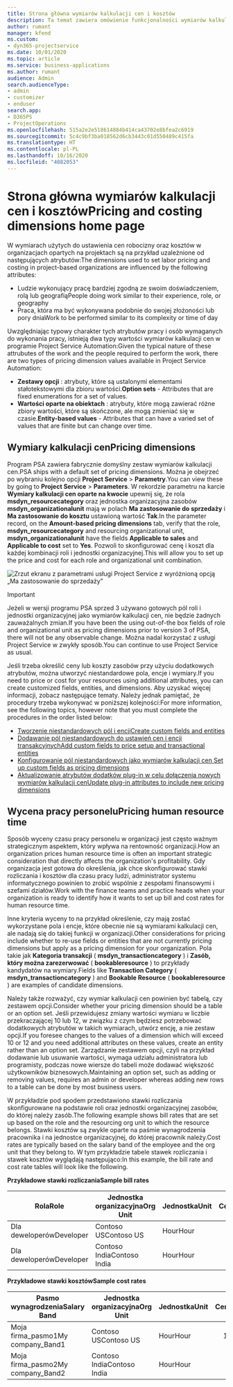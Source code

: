 ```yaml
---
title: Strona główna wymiarów kalkulacji cen i kosztów
description: Ta temat zawiera omówienie funkcjonalności wymiarów kalkulacji cen.
author: rumant
manager: kfend
ms.custom:
- dyn365-projectservice
ms.date: 10/01/2020
ms.topic: article
ms.service: business-applications
ms.author: rumant
audience: Admin
search.audienceType:
- admin
- customizer
- enduser
search.app:
- D365PS
- ProjectOperations
ms.openlocfilehash: 515a2e2e518614884b414ca43702e8bfea2c6919
ms.sourcegitcommit: 5c4c9bf3ba018562d6cb3443c01d550489c415fa
ms.translationtype: HT
ms.contentlocale: pl-PL
ms.lasthandoff: 10/16/2020
ms.locfileid: "4082053"
---
```

# <a name="pricing-and-costing-dimensions-home-page"></a><span data-ttu-id="14b51-103">Strona główna wymiarów kalkulacji cen i kosztów</span><span class="sxs-lookup"><span data-stu-id="14b51-103">Pricing and costing dimensions home page</span></span>

<span data-ttu-id="14b51-104">W wymiarach użytych do ustawienia cen robocizny oraz kosztów w organizacjach opartych na projektach są na przykład uzależnione od następujących atrybutów:</span><span class="sxs-lookup"><span data-stu-id="14b51-104">The dimensions used to set labor pricing and costing in project-based organizations are influenced by the following attributes:</span></span>

- <span data-ttu-id="14b51-105">Ludzie wykonujący pracę bardziej zgodną ze swoim doświadczeniem, rolą lub geografią</span><span class="sxs-lookup"><span data-stu-id="14b51-105">People doing work similar to their experience, role, or geography</span></span>
- <span data-ttu-id="14b51-106">Praca, która ma być wykonywana podobnie do swojej złożoności lub pory dnia</span><span class="sxs-lookup"><span data-stu-id="14b51-106">Work to be performed similar to its complexity or time of day</span></span>

<span data-ttu-id="14b51-107">Uwzględniając typowy charakter tych atrybutów pracy i osób wymaganych do wykonania pracy, istnieją dwa typy wartości wymiarów kalkulacji cen w programie Project Service Automation:</span><span class="sxs-lookup"><span data-stu-id="14b51-107">Given the typical nature of these attrubutes of the work and the people required to perform the work, there are two types of pricing dimension values available in Project Service Automation:</span></span> 

- <span data-ttu-id="14b51-108">**Zestawy opcji** : atrybuty, które są ustalonymi elementami stałotekstowymi dla zbioru wartości.</span><span class="sxs-lookup"><span data-stu-id="14b51-108">**Option sets** - Attributes that are fixed enumerations for a set of values.</span></span>
- <span data-ttu-id="14b51-109">**Wartości oparte na obiektach** : atrybuty, które mogą zawierać różne zbiory wartości, które są skończone, ale mogą zmieniać się w czasie.</span><span class="sxs-lookup"><span data-stu-id="14b51-109">**Entity-based values** - Attributes that can have a varied set of values that are finite but can change over time.</span></span>

## <a name="pricing-dimensions"></a><span data-ttu-id="14b51-110">Wymiary kalkulacji cen</span><span class="sxs-lookup"><span data-stu-id="14b51-110">Pricing dimensions</span></span>

<span data-ttu-id="14b51-111">Program PSA zawiera fabrycznie domyślny zestaw wymiarów kalkulacji cen.</span><span class="sxs-lookup"><span data-stu-id="14b51-111">PSA ships with a default set of pricing dimensions.</span></span> <span data-ttu-id="14b51-112">Można je obejrzeć po wybraniu kolejno opcji **Project Service** > **Parametry**.</span><span class="sxs-lookup"><span data-stu-id="14b51-112">You can view these by going to **Project Service** > **Parameters**.</span></span> <span data-ttu-id="14b51-113">W rekordzie parametru na karcie **Wymiary kalkulacji cen oparte na kwocie** upewnij się, że rola **msdyn_resourcecategory** oraz jednostka organizacyjna zasobów **msdyn_organizationalunit** mają w polach **Ma zastosowanie do sprzedaży** i **Ma zastosowanie do kosztu** ustawioną wartość **Tak**.</span><span class="sxs-lookup"><span data-stu-id="14b51-113">In the parameter record, on the **Amount-based pricing dimensions** tab, verify that the role, **msdyn_resourcecategory** and resourcing organizational unit, **msdyn_organizationalunit** have the fields **Applicable to sales** and **Applicable to cost** set to **Yes**.</span></span> <span data-ttu-id="14b51-114">Pozwoli to skonfigurować cenę i koszt dla każdej kombinacji roli i jednostki organizacyjnej.</span><span class="sxs-lookup"><span data-stu-id="14b51-114">This will allow you to set up the price and cost for each role and organizational unit combination.</span></span>

![Zrzut ekranu z parametrami usługi Project Service z wyróżnioną opcją „Ma zastosowanie do sprzedaży”](media/PS-OOB-parameters.png)

> [!IMPORTANT]
> <span data-ttu-id="14b51-116">Jeżeli w wersji programu PSA sprzed 3 używano gotowych pól roli i jednostki organizacyjnej jako wymiarów kalkulacji cen, nie będzie żadnych zauważalnych zmian.</span><span class="sxs-lookup"><span data-stu-id="14b51-116">If you have been the using out-of-the box fields of role and organizational unit as pricing dimensions prior to version 3 of PSA, there will not be any observable change.</span></span> <span data-ttu-id="14b51-117">Można nadal korzystać z usługi Project Service w zwykły sposób.</span><span class="sxs-lookup"><span data-stu-id="14b51-117">You can continue to use Project Service as usual.</span></span> 

<span data-ttu-id="14b51-118">Jeśli trzeba określić ceny lub koszty zasobów przy użyciu dodatkowych atrybutów, można utworzyć niestandardowe pola, encje i wymiary.</span><span class="sxs-lookup"><span data-stu-id="14b51-118">If you need to price or cost for your resources using additional attributes, you can create customized fields, entities, and dimensions.</span></span> <span data-ttu-id="14b51-119">Aby uzyskać więcej informacji, zobacz następujące tematy. Należy jednak pamiętać, że procedury trzeba wykonywać w poniższej kolejności:</span><span class="sxs-lookup"><span data-stu-id="14b51-119">For more information, see the following topics, however note that you must complete the procedures in the order listed below:</span></span>

- [<span data-ttu-id="14b51-120">Tworzenie niestandardowych pól i encji</span><span class="sxs-lookup"><span data-stu-id="14b51-120">Create custom fields and entities</span></span>](create-custom-fields-entities.md)
- [<span data-ttu-id="14b51-121">Dodawanie pól niestandardowych do ustawień cen i encji transakcyjnych</span><span class="sxs-lookup"><span data-stu-id="14b51-121">Add custom fields to price setup and transactional entities</span></span>](field-references.md)
- [<span data-ttu-id="14b51-122">Konfigurowanie pól niestandardowych jako wymiarów kalkulacji cen </span><span class="sxs-lookup"><span data-stu-id="14b51-122">Set up custom fields as pricing dimensions</span></span>](set-up-pricing-dimensions.md)
- [<span data-ttu-id="14b51-123">Aktualizowanie atrybutów dodatków plug-in w celu dołączenia nowych wymiarów kalkulacji cen</span><span class="sxs-lookup"><span data-stu-id="14b51-123">Update plug-in attributes to include new pricing dimensions</span></span>](update-plug-in-attributes.md)

## <a name="pricing-human-resource-time"></a><span data-ttu-id="14b51-124">Wycena pracy personelu</span><span class="sxs-lookup"><span data-stu-id="14b51-124">Pricing human resource time</span></span>
<span data-ttu-id="14b51-125">Sposób wyceny czasu pracy personelu w organizacji jest często ważnym strategicznym aspektem, który wpływa na rentowność organizacji.</span><span class="sxs-lookup"><span data-stu-id="14b51-125">How an organization prices human resource time is often an important strategic consideration that directly affects the organization's profitability.</span></span> <span data-ttu-id="14b51-126">Gdy organizacja jest gotowa do określenia, jak chce skonfigurować stawki rozliczania i kosztów dla czasu pracy ludzi, administrator systemu informatycznego powinien to zrobić wspólnie z zespołami finansowymi i szefami działów.</span><span class="sxs-lookup"><span data-stu-id="14b51-126">Work with the finance teams and practice heads when your organization is ready to identify how it wants to set up bill and cost rates for human resource time.</span></span>

<span data-ttu-id="14b51-127">Inne kryteria wyceny to na przykład określenie, czy mają zostać wykorzystane pola i encje, które obecnie nie są wymiarami kalkulacji cen, ale nadają się do takiej funkcji w organizacji.</span><span class="sxs-lookup"><span data-stu-id="14b51-127">Other considerations for pricing include whether to re-use fields or entities that are not currently pricing dimensions but apply as a pricing dimension for your organization.</span></span> <span data-ttu-id="14b51-128">Pola takie jak **Kategoria transakcji** ( **msdyn_transactioncategory** ) i **Zasób, który można zarezerwować** ( **bookableresource** ) to przykłady kandydatów na wymiary.</span><span class="sxs-lookup"><span data-stu-id="14b51-128">Fields like **Transaction Category** ( **msdyn_transactioncategory** ) and **Bookable Resource** ( **bookableresource** ) are examples of candidate dimensions.</span></span> 

<span data-ttu-id="14b51-129">Należy także rozważyć, czy wymiar kalkulacji cen powinien być tabelą, czy zestawem opcji.</span><span class="sxs-lookup"><span data-stu-id="14b51-129">Consider whether your pricing dimension should be a table or an option set.</span></span> <span data-ttu-id="14b51-130">Jeśli przewidujesz zmiany wartości wymiaru w liczbie przekraczającej 10 lub 12, w związku z czym będziesz potrzebować dodatkowych atrybutów w takich wymiarach, utwórz encję, a nie zestaw opcji.</span><span class="sxs-lookup"><span data-stu-id="14b51-130">If you foresee changes to the values of a dimension which will exceed 10 or 12 and you need additional attributes on these values, create an entity rather than an option set.</span></span> <span data-ttu-id="14b51-131">Zarządzanie zestawem opcji, czyli na przykład dodawanie lub usuwanie wartości, wymaga udziału administratora lub programisty, podczas nowe wiersze do tabeli może dodawać większość użytkowników biznesowych.</span><span class="sxs-lookup"><span data-stu-id="14b51-131">Maintaining an option set, such as adding or removing values, requires an admin or developer whereas adding new rows to a table can be done by most business users.</span></span>

<span data-ttu-id="14b51-132">W przykładzie pod spodem przedstawiono stawki rozliczania skonfigurowane na podstawie roli oraz jednostki organizacyjnej zasobów, do której należy zasób.</span><span class="sxs-lookup"><span data-stu-id="14b51-132">The following example shows bill rates that are set up based on the role and the resourcing org unit to which the resource belongs.</span></span> <span data-ttu-id="14b51-133">Stawki kosztów są zwykle oparte na paśmie wynagrodzenia pracownika i na jednostce organizacyjnej, do której pracownik należy.</span><span class="sxs-lookup"><span data-stu-id="14b51-133">Cost rates are typically based on the salary band of the employee and the org unit that they belong to.</span></span> <span data-ttu-id="14b51-134">W tym przykładzie tabele stawek rozliczania i stawek kosztów wyglądają następująco:</span><span class="sxs-lookup"><span data-stu-id="14b51-134">In this example, the bill rate and cost rate tables will look like the following.</span></span>

<span data-ttu-id="14b51-135">**Przykładowe stawki rozliczania**</span><span class="sxs-lookup"><span data-stu-id="14b51-135">**Sample bill rates**</span></span>

| <span data-ttu-id="14b51-136">Rola</span><span class="sxs-lookup"><span data-stu-id="14b51-136">Role</span></span>        | <span data-ttu-id="14b51-137">Jednostka organizacyjna</span><span class="sxs-lookup"><span data-stu-id="14b51-137">Org Unit</span></span>    |<span data-ttu-id="14b51-138">Jednostka</span><span class="sxs-lookup"><span data-stu-id="14b51-138">Unit</span></span>      |<span data-ttu-id="14b51-139">Cena</span><span class="sxs-lookup"><span data-stu-id="14b51-139">Price</span></span>      |<span data-ttu-id="14b51-140">Waluta</span><span class="sxs-lookup"><span data-stu-id="14b51-140">Currency</span></span>  |
| ------------|-------------|----------|----------:|----------|
| <span data-ttu-id="14b51-141">Dla deweloperów</span><span class="sxs-lookup"><span data-stu-id="14b51-141">Developer</span></span>   | <span data-ttu-id="14b51-142">Contoso US</span><span class="sxs-lookup"><span data-stu-id="14b51-142">Contoso US</span></span>  |<span data-ttu-id="14b51-143">Hour</span><span class="sxs-lookup"><span data-stu-id="14b51-143">Hour</span></span> | <span data-ttu-id="14b51-144">200</span><span class="sxs-lookup"><span data-stu-id="14b51-144">200</span></span>|<span data-ttu-id="14b51-145">USD</span><span class="sxs-lookup"><span data-stu-id="14b51-145">USD</span></span>     |
| <span data-ttu-id="14b51-146">Dla deweloperów</span><span class="sxs-lookup"><span data-stu-id="14b51-146">Developer</span></span>   | <span data-ttu-id="14b51-147">Contoso India</span><span class="sxs-lookup"><span data-stu-id="14b51-147">Contoso India</span></span> |<span data-ttu-id="14b51-148">Hour</span><span class="sxs-lookup"><span data-stu-id="14b51-148">Hour</span></span>|   <span data-ttu-id="14b51-149">112</span><span class="sxs-lookup"><span data-stu-id="14b51-149">112</span></span>|<span data-ttu-id="14b51-150">USD</span><span class="sxs-lookup"><span data-stu-id="14b51-150">USD</span></span>     |


<span data-ttu-id="14b51-151">**Przykładowe stawki kosztów**</span><span class="sxs-lookup"><span data-stu-id="14b51-151">**Sample cost rates**</span></span>

| <span data-ttu-id="14b51-152">Pasmo wynagrodzenia</span><span class="sxs-lookup"><span data-stu-id="14b51-152">Salary Band</span></span>     | <span data-ttu-id="14b51-153">Jednostka organizacyjna</span><span class="sxs-lookup"><span data-stu-id="14b51-153">Org Unit</span></span>    |<span data-ttu-id="14b51-154">Jednostka</span><span class="sxs-lookup"><span data-stu-id="14b51-154">Unit</span></span>      |<span data-ttu-id="14b51-155">Cena</span><span class="sxs-lookup"><span data-stu-id="14b51-155">Price</span></span>      |<span data-ttu-id="14b51-156">Waluta</span><span class="sxs-lookup"><span data-stu-id="14b51-156">Currency</span></span>  |
| ----------------|-------------|----------|----------:|----------|
| <span data-ttu-id="14b51-157">Moja firma_pasmo1</span><span class="sxs-lookup"><span data-stu-id="14b51-157">My company_Band1</span></span> | <span data-ttu-id="14b51-158">Contoso US</span><span class="sxs-lookup"><span data-stu-id="14b51-158">Contoso US</span></span>  |<span data-ttu-id="14b51-159">Hour</span><span class="sxs-lookup"><span data-stu-id="14b51-159">Hour</span></span> | <span data-ttu-id="14b51-160">145</span><span class="sxs-lookup"><span data-stu-id="14b51-160">145</span></span>|<span data-ttu-id="14b51-161">USD</span><span class="sxs-lookup"><span data-stu-id="14b51-161">USD</span></span>     |
| <span data-ttu-id="14b51-162">Moja firma_pasmo2</span><span class="sxs-lookup"><span data-stu-id="14b51-162">My company_Band2</span></span> | <span data-ttu-id="14b51-163">Contoso India</span><span class="sxs-lookup"><span data-stu-id="14b51-163">Contoso India</span></span> |<span data-ttu-id="14b51-164">Hour</span><span class="sxs-lookup"><span data-stu-id="14b51-164">Hour</span></span>|   <span data-ttu-id="14b51-165">67</span><span class="sxs-lookup"><span data-stu-id="14b51-165">67</span></span>|<span data-ttu-id="14b51-166">USD</span><span class="sxs-lookup"><span data-stu-id="14b51-166">USD</span></span>     |
